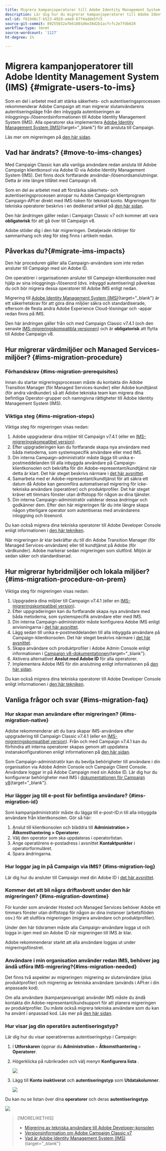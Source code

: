 ```yaml
---
title: Migrera kampanjoperatorer till Adobe Identity Management System (IMS)
description: Lär dig hur du migrerar kampanjoperatorer till Adobe Identity Management System (IMS)
exl-id: f01948c7-b523-492d-a4e8-67f4adde5fc5
source-git-commit: 89255032afb61801d6e38d2b1acfcfc2e7fdb620
workflow-type: tm+mt
source-wordcount: '1127'
ht-degree: 1%

---
```


# Migrera kampanjoperatorer till Adobe Identity Management System (IMS) {#migrate-users-to-ims}

Som en del i arbetet med att stärka säkerhets- och autentiseringsprocessen rekommenderar Adobe Campaign att man migrerar slutanvändarens autentiseringsläge från den inbyggda autentiseringen av inloggnings-/lösenordsinformationen till Adobe Identity Management System (IMS). Alla operatorer ska implementera [Adobe Identity Management System (IMS)](https://helpx.adobe.com/enterprise/using/identity.html){target="_blank"} för att ansluta till Campaign.

Läs mer om migreringen på [den här sidan](ac-ims.md).

## Vad har ändrats? {#move-to-ims-changes}

Med Campaign Classic kan alla vanliga användare redan ansluta till Adobe Campaign klientkonsol via Adobe ID via Adobe Identity Management System (IMS). Det finns dock fortfarande användar-/lösenordsanslutningar. Detta är inte längre tillåtet med Campaign v8.

Som en del av arbetet med att förstärka säkerhets- och autentiseringsprocessen anropar nu Adobe Campaign klientprogram Campaign-API:er direkt med IMS-token för tekniskt konto. Migreringen för tekniska operatorer beskrivs i en dedikerad artikel på [den här sidan](ims-migration.md).

Den här ändringen gäller redan i Campaign Classic v7 och kommer att vara **obligatorisk** för att gå över till Campaign v8.

Adobe stöder dig i den här migreringen. Detaljerade riktlinjer för sammanhang och steg för steg finns i artikeln nedan.

## Påverkas du?{#migrate-ims-impacts}

Den här proceduren gäller alla Campaign-användare som inte redan ansluter till Campaign med sin Adobe ID.

Om operatörer i organisationen ansluter till Campaign-klientkonsolen med hjälp av sina inloggnings-/lösenord (dvs. inbyggd autentisering) påverkas du och bör migrera dessa operatorer till Adobe IMS enligt nedan.

Migrering till [Adobe Identity Management System (IMS)](https://helpx.adobe.com/enterprise/using/identity.html){target="_blank"} är ett säkerhetskrav för att göra dina miljöer säkra och standardiserade, eftersom de flesta andra Adobe Experience Cloud-lösningar och -appar redan finns på IMS.

Den här ändringen gäller från och med Campaign Classic v7.4.1 (och den senaste [IMS-migreringskompatibla versionen](ac-ims.md#ims-versions)) och är **obligatorisk** att flytta till Adobe Campaign v8.


## Hur migrerar värdmiljöer och Managed Services-miljöer? {#ims-migration-procedure}

### Förhandskrav {#ims-migration-prerequisites}

Innan du startar migreringsprocessen måste du kontakta din Adobe Transition Manager (för Managed Services-kunder) eller Adobe kundtjänst (för andra värdkunder) så att Adobe tekniska team kan migrera dina befintliga Operator-grupper och namngivna rättigheter till Adobe Identity Management System (IMS).

### Viktiga steg {#ims-migration-steps}

Viktiga steg för migreringen visas nedan:

1. Adobe uppgraderar dina miljöer till Campaign v7.4.1 (eller en [IMS-migreringskompatibel version](ac-ims.md#ims-versions)).
1. Efter uppgraderingen kan du fortfarande skapa nya användare med båda metoderna, som systemspecifik användare eller med IMS.
1. Din interna Campaign-administratör måste lägga till unika e-postmeddelanden till alla inbyggda användare på Campaign-klientkonsolen och bekräfta för din Adobe-representant/kundtjänst när detta är klart.  Det här steget beskrivs närmare i [det här avsnittet](#ims-migration-id).
1. Samarbeta med er Adobe-representant/kundtjänst för att säkra ett datum då Adobe kan genomföra automatiserad migrering för icke-tekniska användare (operatörer) och produktprofiler. Det här steget kräver ett timmars fönster utan driftstopp för någon av dina tjänster.
1. Din interna Campaign-administratör validerar dessa ändringar och godkänner dem. Efter den här migreringen får du inte längre skapa någon ytterligare operator som autentiseras med användarens inloggning och lösenord.

Du kan också migrera dina tekniska operatorer till Adobe Developer Console enligt informationen i [den här tekniken](ims-migration.md).

När migreringen är klar bekräftar du till din Adobe Transition Manager (för Managed Services-användare) eller till kundtjänst på Adobe (för värdkunder). Adobe markerar sedan migreringen som slutförd. Miljön är sedan säker och standardiserad.


## Hur migrerar hybridmiljöer och lokala miljöer? {#ims-migration-procedure-on-prem}

Viktiga steg för migreringen visas nedan:

1. Uppgradera dina miljöer till Campaign v7.4.1 (eller en [IMS-migreringskompatibel version](#ims-versions)).
1. Efter uppgraderingen kan du fortfarande skapa nya användare med båda metoderna, som systemspecifik användare eller med IMS.
1. Din interna Campaign-administratör måste konfigurera Adobe IMS enligt anvisningarna i [det här avsnittet](../../integrations/using/configuring-ims.md).
1. Lägg sedan till unika e-postmeddelanden till alla inbyggda användare på Campaign-klientkonsolen. Det här steget beskrivs närmare i [det här avsnittet](#ims-migration-id).
1. Skapa användare och produktprofiler i Adobe Admin Console enligt informationen i [Campaign v8-dokumentationen](https://experienceleague.adobe.com/docs/campaign/campaign-v8/admin/permissions/manage-permissions.html){target="_blank"}.
1. Aktivera alternativet **Anslut med Adobe ID** för alla operatorer.
1. Implementera Adobe IMS för din anslutning enligt informationen på [den här sidan](../../integrations/using/implementing-ims.md).

Du kan också migrera dina tekniska operatorer till Adobe Developer Console enligt informationen i [den här tekniken](ims-migration.md).


## Vanliga frågor och svar {#ims-migration-faq}

### Hur skapar man användare efter migreringen? {#ims-migration-native}

Adobe rekommenderar att du bara skapar IMS-användare efter uppgradering till Campaign Classic v7.4.1 (eller en [IMS-migreringskompatibel version](#ims-versions)).
Från och med Campaign v7.4.1 kan du förhindra att interna operatorer skapas genom att uppdatera instanskonfigurationen enligt informationen på [den här sidan](impact-ims-migration.md).

Som Campaign-administratör kan du bevilja behörigheter till användare i din organisation via Adobe Admin Console och Campaign Client Console. Användare loggar in på Adobe Campaign med sin Adobe ID. Lär dig hur du konfigurerar behörigheter med IMS i [dokumentationen för Campaign v8](https://experienceleague.adobe.com/docs/campaign/campaign-v8/admin/permissions/gs-permissions.html){target="_blank"}.

### Hur lägger jag till e-post för befintliga användare? {#ims-migration-id}

Som kampanjadministratör måste du lägga till e-post-ID:n till alla inbyggda användare från klientkonsolen. Gör så här:

1. Anslut till klientkonsolen och bläddra till **Administration > Åtkomsthantering > Operatorer**.
1. Välj den operator som ska uppdateras i operatorlistan.
1. Ange operatörens e-postadress i avsnittet **Kontaktpunkter** i operatorformuläret.
1. Spara ändringarna.

<!--You can also import a CSV file to update all your operator profiles with their email.-->


### Hur loggar jag in på Campaign via IMS? {#ims-migration-log}

Lär dig hur du ansluter till Campaign med din Adobe ID i [det här avsnittet](../../integrations/using/implementing-ims.md).

### Kommer det att bli några driftavbrott under den här migreringen? {#ims-migration-downtime}

För kunder som använder Hosted och Managed Services behöver Adobe ett timmars fönster utan driftstopp för någon av dina instanser (arbetsflöden osv.) för att slutföra migreringen (migrera användare och produktprofiler).

Under den här tidsramen måste alla Campaign-användare logga ut och logga in igen med sin Adobe ID när migreringen till IMS är klar.

Adobe rekommenderar starkt att alla användare loggas ut under migreringsfönstret.

### Användare i min organisation använder redan IMS, behöver jag ändå utföra IMS-migrering?{#ims-migration-needed}

Det finns två aspekter av migreringen: migrering av slutanvändare (plus produktprofiler) och migrering av tekniska användare (används i API:er i din anpassade kod).

Om alla användare (kampanjansvariga) använder IMS måste du ändå kontakta din Adobe-representant/kundsupport för att planera migreringen av produktprofiler. Du måste också migrera tekniska användare som du kan ha använt i anpassad kod. Läs mer på [den här sidan](ims-migration.md).

### Hur visar jag din operatörs autentiseringstyp?

Lär dig hur du visar operatörernas autentiseringstyp i Campaign:

1. I **Utforskaren** öppnar du **Administration** `>` **Åtkomsthantering** `>` **Operatorer**.

1. Högerklicka på rubrikraden och välj menyn **Konfigurera lista** .

   ![](assets/ims_2.png)

1. Lägg till **Konto inaktiverat** och **autentiseringstyp** som **Utdatakolumner**.

   ![](assets/ims_1.png)

Du kan nu se listan över dina **operatorer** och deras **autentiseringstyp**.

![](assets/ims_3.png)


>[!MORELIKETHIS]
>
>* [Migrering av tekniska användare till Adobe Developer-konsolen](ims-migration.md)
>* [Versionsinformation om Adobe Campaign Classic v7](../../rn/using/latest-release.md)
>* [Vad är Adobe Identity Management System (IMS)](https://helpx.adobe.com/enterprise/using/identity.html){target="_blank"}
